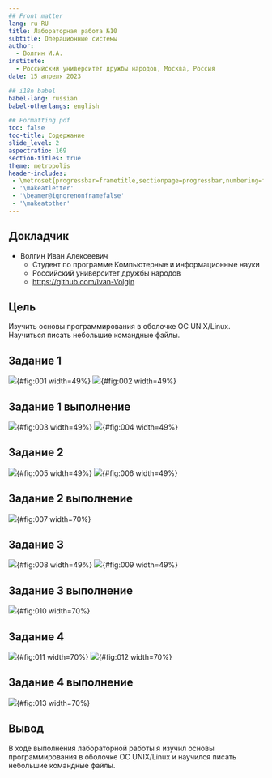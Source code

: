 ```yaml
---
## Front matter
lang: ru-RU
title: Лабораторная работа №10
subtitle: Операционные системы
author:
  - Волгин И.А.
institute:
  - Российский университет дружбы народов, Москва, Россия
date: 15 апреля 2023

## i18n babel
babel-lang: russian
babel-otherlangs: english

## Formatting pdf
toc: false
toc-title: Содержание
slide_level: 2
aspectratio: 169
section-titles: true
theme: metropolis
header-includes:
 - \metroset{progressbar=frametitle,sectionpage=progressbar,numbering=fraction}
 - '\makeatletter'
 - '\beamer@ignorenonframefalse'
 - '\makeatother'
---
```


## Докладчик

* Волгин Иван Алексеевич
  * Студент по программе Компьютерные и информационные науки
  * Российский университет дружбы народов
  * <https://github.com/Ivan-Volgin>
  
## Цель

Изучить основы программирования в оболочке ОС UNIX/Linux. Научиться писать
небольшие командные файлы.

## Задание 1

![](image/1.png){#fig:001 width=49%}
![](image/2.png){#fig:002 width=49%}

## Задание 1 выполнение

![](image/3.png){#fig:003 width=49%}
![](image/4.png){#fig:004 width=49%}

## Задание 2

![](image/5.png){#fig:005 width=49%}
![](image/6.png){#fig:006 width=49%}

## Задание 2 выполнение

![](image/7.png){#fig:007 width=70%}

## Задание 3

![](image/8.png){#fig:008 width=49%}
![](image/9.png){#fig:009 width=49%}

## Задание 3 выполнение

![](image/10.png){#fig:010 width=70%}

## Задание 4

![](image/11.png){#fig:011 width=70%}
![](image/12.png){#fig:012 width=70%}

## Задание 4 выполнение

![](image/13.png){#fig:013 width=70%}

## Вывод

В ходе выполнения лабораторной работы я изучил основы программирования в оболочке ОС UNIX/Linux и научился писать небольшие командные файлы.
